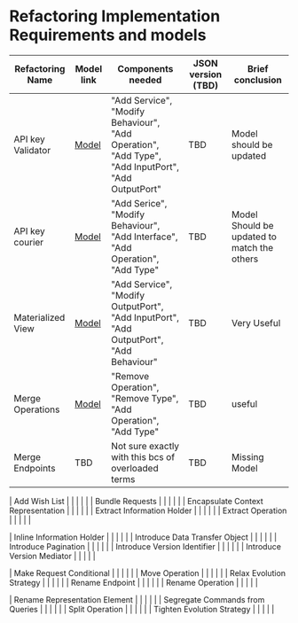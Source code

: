 
# Refactoring Implementation Requirements and models

| Refactoring Name | Model link | Components needed | JSON version (TBD) | Brief conclusion |
| ---------------- | ---------- | ----------------- | ------------------ | ---------------- |
| API key Validator | [Model](api-key-validator-model.jpg) | "Add Service", "Modify Behaviour", "Add Operation", "Add Type", "Add InputPort", "Add OutputPort" | TBD | Model should be updated |
| API key courier | [Model](api-key-courier-model.jpg) | "Add Serice", "Modify Behaviour", "Add Interface", "Add Operation", "Add Type" | TBD | Model Should be updated to match the others |
| Materialized View | [Model](materialized-view-model.jpg) | "Add Service", "Modify OutputPort", "Add InputPort", "Add OutputPort", "Add Behaviour" | TBD | Very Useful |
| Merge Operations | [Model](merge-operations-model.jpg) | "Remove Operation", "Remove Type", "Add Operation", "Add Type" | TBD | useful |
| Merge Endpoints | TBD | Not sure exactly with this bcs of overloaded terms | TBD | Missing Model |

| Add Wish List | | | | |
| Bundle Requests | | | | |
| Encapsulate Context Representation | | | | |
| Extract Information Holder | | | | |
| Extract Operation | | | | |

| Inline Information Holder | | | | |
| Introduce Data Transfer Object | | | | |
| Introduce Pagination | | | | |
| Introduce Version Identifier | | | | |
| Introduce Version Mediator | | | | |

| Make Request Conditional | | | | |
| Move Operation | | | | |
| Relax Evolution Strategy | | | | |
| Rename Endpoint | | | | |
| Rename Operation | | | | |

| Rename Representation Element | | | | |
| Segregate Commands from Queries | | | | |
| Split Operation | | | | |
| Tighten Evolution Strategy | | | | |
